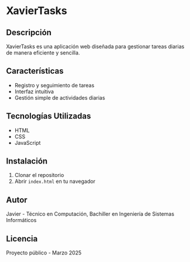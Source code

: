 # XavierTasks

## Descripción
XavierTasks es una aplicación web diseñada para gestionar tareas diarias de manera eficiente y sencilla.

## Características
- Registro y seguimiento de tareas
- Interfaz intuitiva
- Gestión simple de actividades diarias

## Tecnologías Utilizadas
- HTML
- CSS
- JavaScript

## Instalación
1. Clonar el repositorio
2. Abrir `index.html` en tu navegador

## Autor
Javier - Técnico en Computación, Bachiller en Ingeniería de Sistemas Informáticos

## Licencia
Proyecto público - Marzo 2025
